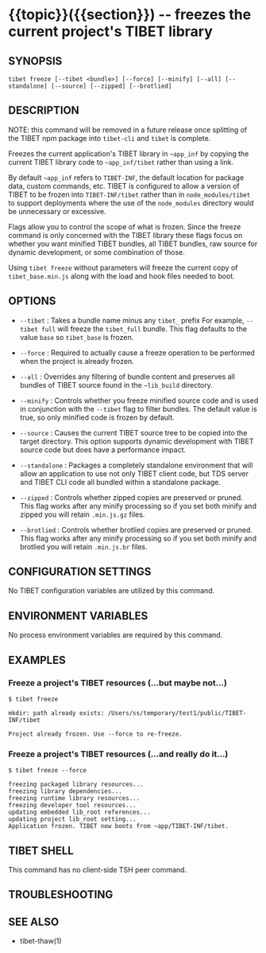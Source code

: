 {{topic}}({{section}}) -- freezes the current project's TIBET library
=============================================

## SYNOPSIS

`tibet freeze [--tibet <bundle>] [--force] [--minify] [--all] [--standalone]
    [--source] [--zipped] [--brotlied]`

## DESCRIPTION

NOTE: this command will be removed in a future release once splitting
of the TIBET npm package into `tibet-cli` and `tibet` is complete.

Freezes the current application's TIBET library in `~app_inf` by copying the
current TIBET library code to `~app_inf/tibet` rather than using a link.

By default `~app_inf` refers to `TIBET-INF`, the default location for
package data, custom commands, etc. TIBET is configured to allow
a version of TIBET to be frozen into `TIBET-INF/tibet` rather than
in `node_modules/tibet` to support deployments where the use of the
`node_modules` directory would be unnecessary or excessive.

Flags allow you to control the scope of what is frozen. Since the
freeze command is only concerned with the TIBET library these flags
focus on whether you want minified TIBET bundles, all TIBET bundles,
raw source for dynamic development, or some combination of those.

Using `tibet freeze` without parameters will freeze the current copy
of `tibet_base.min.js` along with the load and hook files needed to boot.

## OPTIONS

  * `--tibet` :
    Takes a bundle name minus any `tibet_` prefix For example, `--tibet full`
will freeze the `tibet_full` bundle. This flag defaults to the value `base` so
`tibet_base` is frozen.

  * `--force` :
    Required to actually cause a freeze operation to be performed when the
project is already frozen.

  * `--all` :
    Overrides any filtering of bundle content and preserves all bundles of TIBET
source found in the `~lib_build` directory.

  * `--minify` :
    Controls whether you freeze minified source code and is used in conjunction
with the `--tibet` flag to filter bundles. The default value is true, so only
minified code is frozen by default.

  * `--source` :
    Causes the current TIBET source tree to be copied into the target directory.
This option supports dynamic development with TIBET source code but does have a
performance impact.

  * `--standalone` :
    Packages a completely standalone environment that will allow an application
to use not only TIBET client code, but TDS server and TIBET CLI code all bundled
within a standalone package.

  * `--zipped` :
    Controls whether zipped copies are preserved or pruned. This flag works
after any minify processing so if you set both minify and zipped you will retain
`.min.js.gz` files.

  * `--brotlied` :
    Controls whether brotlied copies are preserved or pruned. This flag works
after any minify processing so if you set both minify and brotlied you will
retain `.min.js.br` files.

## CONFIGURATION SETTINGS

No TIBET configuration variables are utilized by this command.

## ENVIRONMENT VARIABLES

No process environment variables are required by this command.

## EXAMPLES

### Freeze a project's TIBET resources (...but maybe not...)

    $ tibet freeze

    mkdir: path already exists: /Users/ss/temporary/test1/public/TIBET-INF/tibet

    Project already frozen. Use --force to re-freeze.

### Freeze a project's TIBET resources (...and really do it...)

    $ tibet freeze --force

    freezing packaged library resources...
    freezing library dependencies...
    freezing runtime library resources...
    freezing developer tool resources...
    updating embedded lib_root references...
    updating project lib_root setting...
    Application frozen. TIBET now boots from ~app/TIBET-INF/tibet.

## TIBET SHELL

This command has no client-side TSH peer command.

## TROUBLESHOOTING


## SEE ALSO

  * tibet-thaw(1)
